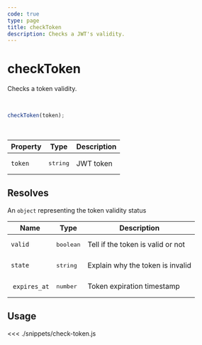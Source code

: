 ```yaml
---
code: true
type: page
title: checkToken
description: Checks a JWT's validity.
---
```


# checkToken

Checks a token validity.

<br/>

```javascript
checkToken(token);
```

<br/>

| Property | Type              | Description |
| -------- | ----------------- | ----------- |
| `token`  | <pre>string</pre> | JWT token   |

## Resolves

An `object` representing the token validity status

| Name          | Type               | Description                       |
| ------------- | ------------------ | --------------------------------- |
| `valid`       | <pre>boolean</pre> | Tell if the token is valid or not |
| `state`       | <pre>string</pre>  | Explain why the token is invalid  |
|  `expires_at` | <pre>number</pre>  | Token expiration timestamp        |

## Usage

<<< ./snippets/check-token.js
